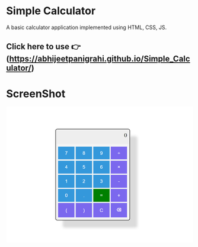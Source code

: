 # Simple Calculator

A basic calculator application implemented using HTML, CSS, JS.

## Click here to use 👉 (https://abhijeetpanigrahi.github.io/Simple_Calculator/)

# ScreenShot

![Calculator Screenshot](Calculator_screenshot.png)
